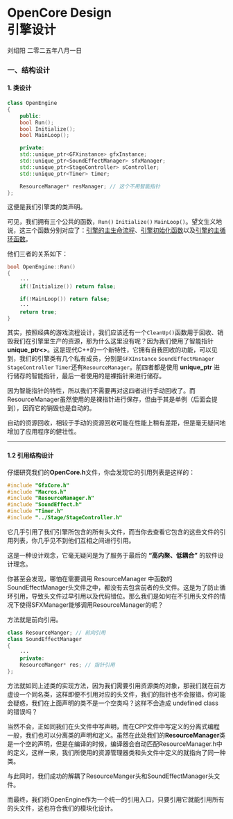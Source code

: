 # OpenCore Design <br> 引擎设计

刘绍阳 二零二五年八月一日


### 一、结构设计

#### 1. 类设计

```C++
class OpenEngine
{
    public:
    bool Run();
    bool Initialize();
    bool MainLoop();

    private:
    std::unique_ptr<GFXinstance> gfxInstance;
    std::unique_ptr<SoundEffectManager> sfxManager;
    std::unique_ptr<StageController> sController;
    std::unique_ptr<Timer> timer;

    ResourceManager* resManager; // 这个不用智能指针
};
```
这便是我们引擎类的类声明。

可见，我们拥有三个公共的函数，`Run()` `Initialize()` `MainLoop()`。望文生义地说，这三个函数分别对应了：<u>引擎的主生命流程</u>、<u>引擎初始化函数</u>以及<u>引擎的主循环函数</u>。

他们三者的关系如下：
```C++
bool OpenEngine::Run()
{
    ···
    if(!Initialize()) return false;

    if(!MainLoop()) return false;
    ···
    return true;
}
```

其实，按照经典的游戏流程设计，我们应该还有一个`CleanUp()`函数用于回收、销毁我们在引擎里生产的资源，那为什么这里没有呢？因为我们使用了智能指针 **unique_ptr<>**。这是现代C++的一个新特性，它拥有自我回收的功能，可以见到，我们的引擎类有几个私有成员，分别是`GFXInstance` `SoundEffectManager` `StageController` `Timer`还有`ResourceManager`。前四者都是使用 **unique_ptr** 进行储存的智能指针，最后一者使用的是裸指针来进行储存。

因为智能指针的特性，所以我们不需要再对这四者进行手动回收了。而ResourceManager虽然使用的是裸指针进行保存，但由于其是单例（后面会提到），因而它的销毁也是自动的。

自动的资源回收，相较于手动的资源回收可能在性能上稍有差距，但是毫无疑问地增加了应用程序的健壮性。

---
#### 1.2 引用结构设计
仔细研究我们的**OpenCore.h**文件，你会发现它的引用列表是这样的：

```C++
#include "GfxCore.h"
#include "Macros.h"
#include "ResourceManager.h"
#include "SoundEffect.h"
#include "Timer.h"
#include "../Stage/StageController.h"
```

它几乎引用了我们引擎所包含的所有头文件，而当你去查看它包含的这些文件的引用列表，你几乎见不到他们互相之间进行引用。

这是一种设计观念，它毫无疑问是为了服务于最后的 **“高内聚、低耦合”** 的软件设计理念。

你甚至会发现，哪怕在需要调用 ResourceManager 中函数的 SoundEffectManager头文件之中，都没有去包含前者的头文件。这是为了防止循环引用，导致头文件过早引用以及代码错位。那么我们是如何在不引用头文件的情况下使得SFXManager能够调用ResourceManager的呢？

方法就是前向引用。
```C++
class ResourceManger; // 前向引用
class SoundEffectManager
{
    ···
    private:
    ResourceManger* res; // 指针引用
};
```
方法就如同上述类的实现方法，因为我们需要引用资源类的对象，那我们就在前方虚设一个同名类，这样即便不引用对应的头文件，我们的指针也不会报错。你可能会疑惑，我们在上面声明的类不是一个空类吗？这样不会造成 undefined class 的错误吗？

当然不会，正如同我们在头文件中写声明，而在CPP文件中写定义的分离式编程一般，我们也可以分离类的声明和定义。虽然在此处我们的**ResourceManager**类是一个空的声明，但是在编译的时候，编译器会自动匹配ResourceManager.h中的定义，这样一来，我们所使用的资源管理器类和头文件中定义的就指向了同一种类。

与此同时，我们成功的解耦了ResourceManger头和SoundEffectManager头文件。

而最终，我们将OpenEngine作为一个统一的引用入口，只要引用它就能引用所有的头文件，这也符合我们的模块化设计。